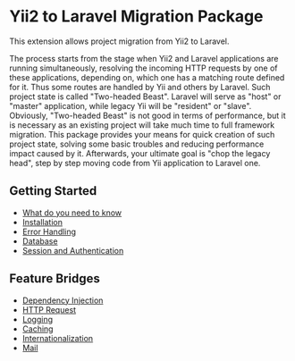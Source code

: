 Yii2 to Laravel Migration Package
=================================

This extension allows project migration from Yii2 to Laravel.

The process starts from the stage when Yii2 and Laravel applications are running simultaneously, resolving the
incoming HTTP requests by one of these applications, depending on, which one has a matching route defined for it.
Thus some routes are handled by Yii and others by Laravel. Such project state is called "Two-headed Beast".
Laravel will serve as "host" or "master" application, while legacy Yii will be "resident" or "slave".
Obviously, "Two-headed Beast" is not good in terms of performance, but it is necessary as an existing project will
take much time to full framework migration. This package provides your means for quick creation of such project state,
solving some basic troubles and reducing performance impact caused by it.
Afterwards, your ultimate goal is "chop the legacy head", step by step moving code from Yii application to Laravel one.


Getting Started
---------------

* [What do you need to know](start-prerequisites.md)
* [Installation](start-installation.md)
* [Error Handling](start-error-handling.md)
* [Database](start-database.md)
* [Session and Authentication](start-session-and-authentication.md)


Feature Bridges
---------------

* [Dependency Injection](bridge-di.md)
* [HTTP Request](bridge-http-request.md)
* [Logging](bridge-logging.md)
* [Caching](bridge-caching.md)
* [Internationalization](bridge-i18n.md)
* [Mail](bridge-mail.md)
